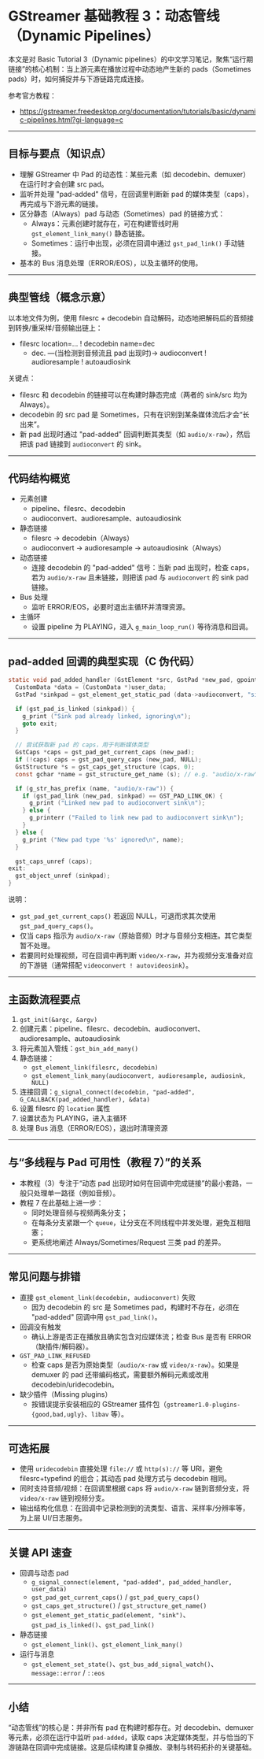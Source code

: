 # GStreamer 基础教程 3：动态管线（Dynamic Pipelines）

本文是对 Basic Tutorial 3（Dynamic pipelines）的中文学习笔记，聚焦“运行期链接”的核心机制：当上游元素在播放过程中动态地产生新的 pads（Sometimes pads）时，如何捕捉并与下游链路完成连接。

参考官方教程：
- https://gstreamer.freedesktop.org/documentation/tutorials/basic/dynamic-pipelines.html?gi-language=c

---

## 目标与要点（知识点）
- 理解 GStreamer 中 Pad 的动态性：某些元素（如 decodebin、demuxer）在运行时才会创建 src pad。
- 监听并处理 "pad-added" 信号，在回调里判断新 pad 的媒体类型（caps），再完成与下游元素的链接。
- 区分静态（Always）pad 与动态（Sometimes）pad 的链接方式：
  - Always：元素创建时就存在，可在构建管线时用 `gst_element_link_many()` 静态链接。
  - Sometimes：运行中出现，必须在回调中通过 `gst_pad_link()` 手动链接。
- 基本的 Bus 消息处理（ERROR/EOS），以及主循环的使用。

---

## 典型管线（概念示意）

以本地文件为例，使用 filesrc + decodebin 自动解码，动态地把解码后的音频接到转换/重采样/音频输出链上：

- filesrc location=... ! decodebin name=dec
  - dec. —(当检测到音频流且 pad 出现时)→ audioconvert ! audioresample ! autoaudiosink

关键点：
- filesrc 和 decodebin 的链接可以在构建时静态完成（两者的 sink/src 均为 Always）。
- decodebin 的 src pad 是 Sometimes，只有在识别到某条媒体流后才会“长出来”。
- 新 pad 出现时通过 "pad-added" 回调判断其类型（如 `audio/x-raw`），然后把该 pad 链接到 `audioconvert` 的 sink。

---

## 代码结构概览

- 元素创建
  - pipeline、filesrc、decodebin
  - audioconvert、audioresample、autoaudiosink
- 静态链接
  - filesrc → decodebin（Always）
  - audioconvert → audioresample → autoaudiosink（Always）
- 动态链接
  - 连接 decodebin 的 "pad-added" 信号：当新 pad 出现时，检查 caps，若为 `audio/x-raw` 且未链接，则把该 pad 与 `audioconvert` 的 sink pad 链接。
- Bus 处理
  - 监听 ERROR/EOS，必要时退出主循环并清理资源。
- 主循环
  - 设置 pipeline 为 PLAYING，进入 `g_main_loop_run()` 等待消息和回调。

---

## pad-added 回调的典型实现（C 伪代码）

```c
static void pad_added_handler (GstElement *src, GstPad *new_pad, gpointer user_data) {
  CustomData *data = (CustomData *)user_data;
  GstPad *sinkpad = gst_element_get_static_pad (data->audioconvert, "sink");

  if (gst_pad_is_linked (sinkpad)) {
    g_print ("Sink pad already linked, ignoring\n");
    goto exit;
  }

  // 尝试获取新 pad 的 caps，用于判断媒体类型
  GstCaps *caps = gst_pad_get_current_caps (new_pad);
  if (!caps) caps = gst_pad_query_caps (new_pad, NULL);
  GstStructure *s = gst_caps_get_structure (caps, 0);
  const gchar *name = gst_structure_get_name (s); // e.g. "audio/x-raw"

  if (g_str_has_prefix (name, "audio/x-raw")) {
    if (gst_pad_link (new_pad, sinkpad) == GST_PAD_LINK_OK) {
      g_print ("Linked new pad to audioconvert sink\n");
    } else {
      g_printerr ("Failed to link new pad to audioconvert sink\n");
    }
  } else {
    g_print ("New pad type '%s' ignored\n", name);
  }

  gst_caps_unref (caps);
exit:
  gst_object_unref (sinkpad);
}
```

说明：
- `gst_pad_get_current_caps()` 若返回 NULL，可退而求其次使用 `gst_pad_query_caps()`。
- 仅当 caps 指示为 `audio/x-raw`（原始音频）时才与音频分支相连。其它类型暂不处理。
- 若要同时处理视频，可在回调中再判断 `video/x-raw`，并为视频分支准备对应的下游链（通常搭配 `videoconvert ! autovideosink`）。

---

## 主函数流程要点

1. `gst_init(&argc, &argv)`
2. 创建元素：pipeline、filesrc、decodebin、audioconvert、audioresample、autoaudiosink
3. 将元素加入管线：`gst_bin_add_many()`
4. 静态链接：
   - `gst_element_link(filesrc, decodebin)`
   - `gst_element_link_many(audioconvert, audioresample, audiosink, NULL)`
5. 连接回调：`g_signal_connect(decodebin, "pad-added", G_CALLBACK(pad_added_handler), &data)`
6. 设置 filesrc 的 `location` 属性
7. 设置状态为 PLAYING，进入主循环
8. 处理 Bus 消息（ERROR/EOS），退出时清理资源

---

## 与“多线程与 Pad 可用性（教程 7）”的关系

- 本教程（3）专注于“动态 pad 出现时如何在回调中完成链接”的最小套路，一般只处理单一路径（例如音频）。
- 教程 7 在此基础上进一步：
  - 同时处理音频与视频两条分支；
  - 在每条分支紧跟一个 `queue`，让分支在不同线程中并发处理，避免互相阻塞；
  - 更系统地阐述 Always/Sometimes/Request 三类 pad 的差异。

---

## 常见问题与排错

- 直接 `gst_element_link(decodebin, audioconvert)` 失败
  - 因为 decodebin 的 src 是 Sometimes pad，构建时不存在，必须在 "pad-added" 回调中用 `gst_pad_link()`。
- 回调没有触发
  - 确认上游是否正在播放且确实包含对应媒体流；检查 Bus 是否有 ERROR（缺插件/解码器）。
- `GST_PAD_LINK_REFUSED`
  - 检查 caps 是否为原始类型（`audio/x-raw` 或 `video/x-raw`）。如果是 demuxer 的 pad 还带编码格式，需要额外解码元素或改用 decodebin/uridecodebin。
- 缺少插件（Missing plugins）
  - 按错误提示安装相应的 GStreamer 插件包（`gstreamer1.0-plugins-{good,bad,ugly}`、`libav` 等）。

---

## 可选拓展

- 使用 `uridecodebin` 直接处理 `file://` 或 `http(s)://` 等 URI，避免 filesrc+typefind 的组合；其动态 pad 处理方式与 decodebin 相同。
- 同时支持音频/视频：在回调里根据 caps 将 `audio/x-raw` 链到音频分支，将 `video/x-raw` 链到视频分支。
- 输出结构化信息：在回调中记录检测到的流类型、语言、采样率/分辨率等，为上层 UI/日志服务。

---

## 关键 API 速查

- 回调与动态 pad
  - `g_signal_connect(element, "pad-added", pad_added_handler, user_data)`
  - `gst_pad_get_current_caps()` / `gst_pad_query_caps()`
  - `gst_caps_get_structure()` / `gst_structure_get_name()`
  - `gst_element_get_static_pad(element, "sink")`、`gst_pad_is_linked()`、`gst_pad_link()`
- 静态链接
  - `gst_element_link()`、`gst_element_link_many()`
- 运行与消息
  - `gst_element_set_state()`、`gst_bus_add_signal_watch()`、`message::error` / `::eos`

---

## 小结

“动态管线”的核心是：并非所有 pad 在构建时都存在。对 decodebin、demuxer 等元素，必须在运行中监听 `pad-added`，读取 caps 决定媒体类型，并与恰当的下游链路在回调中完成链接。这是后续构建复杂播放、录制与转码拓扑的关键基础。
